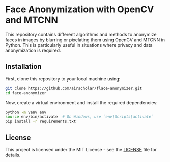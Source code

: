 # Face Anonymization with OpenCV and MTCNN

This repository contains different algorithms and methods to anonymize faces in images by blurring or pixelating them using OpenCV and MTCNN in Python. This is particularly useful in situations where privacy and data anonymization is required.

## Installation

First, clone this repository to your local machine using:

```bash
git clone https://github.com/airscholar/flace-anonymizer.git
cd face-anonymizer
```

Now, create a virtual environment and install the required dependencies:

```bash
python -m venv env
source env/bin/activate  # On Windows, use `env\Scripts\activate`
pip install -r requirements.txt
```


## License

This project is licensed under the MIT License - see the [LICENSE](LICENSE) file for details.
